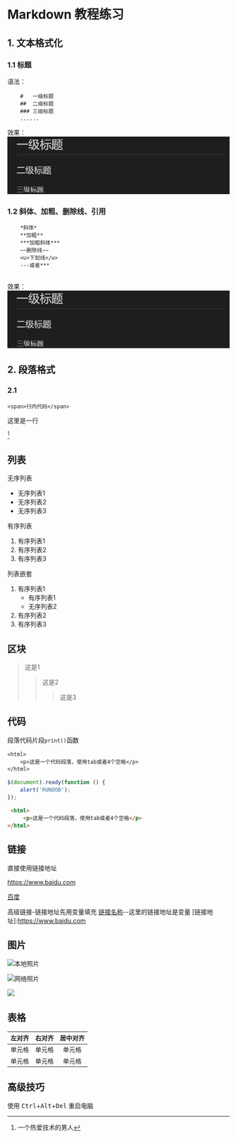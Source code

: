 # Markdown 教程练习


## 1. 文本格式化
### 1.1 标题
语法：
~~~
    #   一级标题
    ##  二级标题
    ### 三级标题
    ......
~~~
效果：
![标题](../training/img/title.png "效果图")

### 1.2 斜体、加粗、删除线、引用
~~~
    *斜体*  
    **加粗**  
    ***加粗斜体***  
    ~~删除线~~
    <u>下划线</u>
    ---或者***
    
~~~
效果：
![](../training/img/title.png "效果图")


## 2. 段落格式
### 2.1 

`<span>行内代码</span>`

这里是一行<br/>



[^大帅哥]
[^大帅哥]:一个热爱技术的男人


## 列表
无序列表
* 无序列表1
* 无序列表2
* 无序列表3

有序列表
1. 有序列表1
2. 有序列表2
3. 有序列表3

列表嵌套
1. 有序列表1
    * 有序列表1
    * 无序列表2
2. 有序列表2
3. 有序列表3

## 区块
>这是1
>>这是2
>>>这是3

## 代码

段落代码片段`print()`函数

    <html>
        <p>这是一个代码段落，使用tab或者4个空格</p>
    </html>

```javascript
$(document).ready(function () {
    alert('RUNOOB');
});
```

```html
 <html>
     <p>这是一个代码段落，使用tab或者4个空格</p>
</html>   
```
## 链接

直接使用链接地址

<https://www.baidu.com>


 [百度](https://www.baidu.com)

高级链接-链接地址先用变量填充
[链接名称](链接地址)--这里的链接地址是变量
[链接地址]:https://www.baidu.com



## 图片
![本地照片](C:/Users/xwp02/Desktop/title.png)

![网络照片](https://www.yaluoo.com/img/%E4%BA%9A%E9%B9%BF.png)

<img src="https://www.yaluoo.com/img/%E4%BA%9A%E9%B9%BF.png" width="50%" >

## 表格

| 左对齐 | 右对齐 | 居中对齐 |
| :-----| ----: | :----: |
| 单元格 | 单元格 | 单元格 |
| 单元格 | 单元格 | 单元格 |

## 高级技巧

使用 <kbd>Ctrl</kbd>+<kbd>Alt</kbd>+<kbd>Del</kbd> 重启电脑